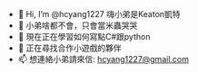 - 👋 Hi, I’m @hcyang1227 嗨小弟是Keaton凱特
- 👀 小弟啥都不會，只會當米蟲哭哭
- 🌱 現在正在學習如何寫點C#跟python
- 💞️ 正在尋找合作小遊戲的夥伴
- 📫 想連絡小弟請來信: hcyang1227@gmail.com

<!---
hcyang1227/hcyang1227 is a ✨ special ✨ repository because its `README.md` (this file) appears on your GitHub profile.
You can click the Preview link to take a look at your changes.
--->
